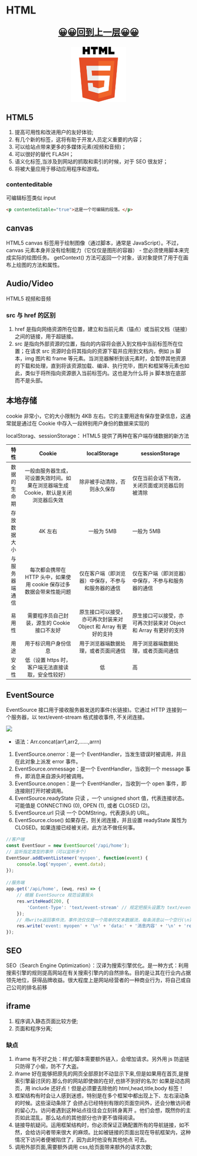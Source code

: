 # HTML

<div align="center">
<a href="../index.html"><p style="font-size:24px"><b>&#128512;&#128512;回到上一层&#128512;&#128512;</b></p></a>
  <img src="./web/img/html.jpeg" width="150" alt="logo" align="center">
</div>

## HTML5

1.  提高可用性和改进用户的友好体验;
2.  有几个新的标签，这将有助于开发人员定义重要的内容；
3.  可以给站点带来更多的多媒体元素(视频和音频)；
4.  可以很好的替代 FLASH；
5.  语义化标签,当涉及到网站的抓取和索引的时候，对于 SEO 很友好；
6.  将被大量应用于移动应用程序和游戏。

### contenteditable

可编辑标签类似 input

```html
<p contenteditable="true">这是一个可编辑的段落。</p>
```

## canvas

HTML5 canvas 标签用于绘制图像（通过脚本，通常是 JavaScript）。不过，canvas 元素本身并没有绘制能力（它仅仅是图形的容器） - 您必须使用脚本来完成实际的绘图任务。
getContext() 方法可返回一个对象，该对象提供了用于在画布上绘图的方法和属性。

## Audio/Video

HTML5 视频和音频

### src 与 href 的区别

1.  href 是指向网络资源所在位置，建立和当前元素（锚点）或当前文档（链接）之间的链接，用于超链接。
2.  src 是指向外部资源的位置，指向的内容将会嵌入到文档中当前标签所在位置；在请求 src 资源时会将其指向的资源下载并应用到文档内，例如 js 脚本，img 图片和 frame 等元素。当浏览器解析到该元素时，会暂停其他资源的下载和处理，直到将该资源加载、编译、执行完毕，图片和框架等元素也如此，类似于将所指向资源嵌入当前标签内。这也是为什么将 js 脚本放在底部而不是头部。

## 本地存储

cookie 非常小，它的大小限制为 4KB 左右。它的主要用途有保存登录信息，这通常就是通过在 Cookie 中存入一段辨别用户身份的数据来实现的

localStorag、sessionStorage： HTML5 提供了两种在客户端存储数据的新方法

|      特性      |                                       Cookie                                        |                          localStorage                           | sessionStorage                                                  |
| :------------: | :---------------------------------------------------------------------------------: | :-------------------------------------------------------------: | --------------------------------------------------------------- |
|  数据的生命期  | 一般由服务器生成，可设置失效时间。如果在浏览器端生成 Cookie，默认是关闭浏览器后失效 |                  除非被手动清除，否则永久保存                   | 仅在当前会话下有效，关闭页面或浏览器后则被清除                  |
|  存放数据大小  |                                       4K 左右                                       |                           一般为 5MB                            | 一般为 5MB                                                      |
| 与服务器端通信 |        每次都会携带在 HTTP 头中，如果使用 cookie 保存过多数据会带来性能问题         |       仅在客户端（即浏览器）中保存，不参与和服务器的通信        | 仅在客户端（即浏览器）中保存，不参与和服务器的通信              |
|     易用性     |                    需要程序员自己封装，源生的 Cookie 接口不友好                     | 原生接口可以接受，亦可再次封装来对 Object 和 Array 有更好的支持 | 原生接口可以接受，亦可再次封装来对 Object 和 Array 有更好的支持 |
|      用途      |                                用于标识用户身份信息                                 |              用于浏览器端数据处理，或者页面间通信               | 用于浏览器端数据处理，或者页面间通信                            |
|     安全性     |                 低（设置 https 时，客户端无法直接读取，安全性较好）                 |                               低                                | 高                                                              |

## EventSource

EventSource 接口用于接收服务器发送的事件(长链接)。它通过 HTTP 连接到一个服务器，以 text/event-stream 格式接收事件, 不关闭连接。

![](./img/eventsource.png)

-   语法：Arr.concat(arr1,arr2,……,arrn)

1.  EventSource.onerror：是一个 EventHandler，当发生错误时被调用，并且在此对象上派发 error 事件。
1.  EventSource.onmessage：是一个 EventHandler，当收到一个 message 事件，即消息来自源头时被调用。
1.  EventSource.onopen：是一个 EventHandler，当收到一个 open 事件，即连接刚打开时被调用。
1.  EventSource.readyState 只读 ，一个 unsigned short 值，代表连接状态。可能值是 CONNECTING (0), OPEN (1), 或者 CLOSED (2)。
1.  EventSource.url 只读 一个 DOMString，代表源头的 URL。
1.  EventSource.close() 如果存在，则关闭连接，并且设置 readyState 属性为 CLOSED。如果连接已经被关闭，此方法不做任何事。

```javascript
//客户端
const EventSour = new EventSource('/api/home');
// 监听指定类型的事件（可以监听多个）
EventSour.addEventListener('myopen', function(event) {
    console.log('myopen', event.data);
});

//服务端
app.get('/api/home', (ewq, res) => {
    // 根据 EventSource 规范设置报头
    res.writeHead(200, {
        'Content-Type': 'text/event-stream' // 规定把报头设置为 text/event-stream
    });
    // 用write返回事件流，事件流仅仅是一个简单的文本数据流，每条消息以一个空行(\n)作为分割。
    res.write('event: myopen' + '\n' + 'data:' + '消息内容' + '\n' + 'retry:' + '2000' + '\n\n');
});
```

## SEO

SEO（Search Engine Optimization）：汉译为搜索引擎优化。是一种方式：利用搜索引擎的规则提高网站在有关搜索引擎内的自然排名。目的是让其在行业内占据领先地位，获得品牌收益。很大程度上是网站经营者的一种商业行为，将自己或自己公司的排名前移

## iframe

1.  程序调入静态页面比较方便;
2.  页面和程序分离;

### 缺点

1.  iframe 有不好之处：样式/脚本需要额外链入，会增加请求。另外用 js 防盗链只防得了小偷，防不了大盗。
2.  iframe 好在能够把原先的网页全部原封不动显示下来,但是如果用在首页,是搜索引擎最讨厌的.那么你的网站即使做的在好,也排不到好的名次! 如果是动态网页，用 include 还好点！但是必须要去除他的 html,head,title,body 标签！
3.  框架结构有时会让人感到迷惑，特别是在多个框架中都出现上下、左右滚动条的时候。这些滚动条除了
    会挤占已经特别有限的页面空间外，还会分散访问者的留心力。访问者遇到这种站点往往会立刻转身离开
    。他们会想，既然你的主页如此混乱，那么站点的其他部分也许更不值得阅读。
4.  链接导航疑问。运用框架结构时，你必须保证正确配置所有的导航链接，如不然，会给访问者带来很大
    的麻烦。比如被链接的页面出现在导航框架内，这种情况下访问者便被陷住了，因为此时他没有其他地点
    可去。
5.  调用外部页面,需要额外调用 css,给页面带来额外的请求次数;
